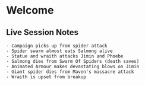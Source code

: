 # Welcome
## Live Session Notes
	- Campaign picks up from spider attack
	- Spider swarm almost eats Salmong alive
	- Statue and wraith attacks Jimin and Phoebe
	- Salmong dies from Swarm Of Spiders (death saves)
	- Animated Armour makes devastating blows on Jimin
	- Giant spider dies from Maven's massacre attack
	- Wraith is upset from breakup